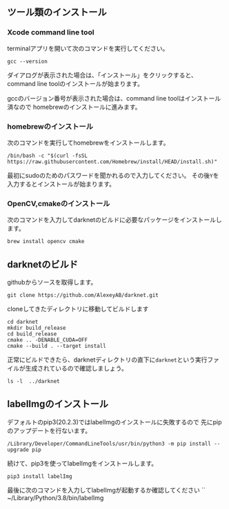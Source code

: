 ## ツール類のインストール
### Xcode command line tool
terminalアプリを開いて次のコマンドを実行してください。
```
gcc --version
```
ダイアログが表示された場合は、「インストール」をクリックすると、
command line toolのインストールが始まります。

gccのバージョン番号が表示された場合は、command line toolはインストール済なので
homebrewのインストールに進みます。

### homebrewのインストール
次のコマンドを実行してhomebrewをインストールします。
```
/bin/bash -c "$(curl -fsSL https://raw.githubusercontent.com/Homebrew/install/HEAD/install.sh)"
```
最初にsudoのためのパスワードを聞かれるので入力してください。
その後`Y`を入力するとインストールが始まります。

### OpenCV,cmakeのインストール
次のコマンドを入力してdarknetのビルドに必要なパッケージをインストールします。
```
brew install opencv cmake
```

## darknetのビルド
githubからソースを取得します。
```
git clone https://github.com/AlexeyAB/darknet.git
```
cloneしてきたディレクトリに移動してビルドします
```
cd darknet
mkdir build_release
cd build_release
cmake .. -DENABLE_CUDA=OFF
cmake --build . --target install
```

正常にビルドできたら、darknetディレクトリの直下に`darknet`という実行ファイルが生成されているので確認しましょう。

```
ls -l  ../darknet
```

## labelImgのインストール
デフォルトのpip3(20.2.3)ではlabelImgのインストールに失敗するので
先にpipのアップデートを行ないます。
```
/Library/Developer/CommandLineTools/usr/bin/python3 -m pip install --upgrade pip
```
続けて、pip3を使ってlabelImgをインストールします。
```
pip3 install labelImg
```
最後に次のコマンドを入力してlabelImgが起動するか確認してください
``
~/Library/Python/3.8/bin/labelImg
```
